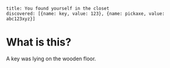```
title: You found yourself in the closet
discovered: [{name: key, value: 123}, {name: pickaxe, value: abc123xyz}]
```

# What is this?

A key was lying on the wooden floor.
